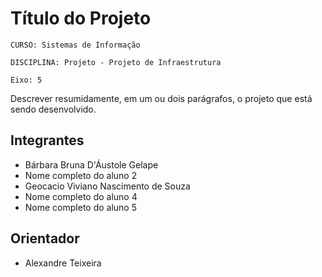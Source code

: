 # Título do Projeto

`CURSO: Sistemas de Informação`

`DISCIPLINA: Projeto - Projeto de Infraestrutura`

`Eixo: 5`

Descrever resumidamente, em um ou dois parágrafos, o projeto que está sendo desenvolvido.

## Integrantes

* Bárbara Bruna D'Áustole Gelape
* Nome completo do aluno 2
* Geocacio Viviano Nascimento de Souza
* Nome completo do aluno 4
* Nome completo do aluno 5

## Orientador

* Alexandre Teixeira


